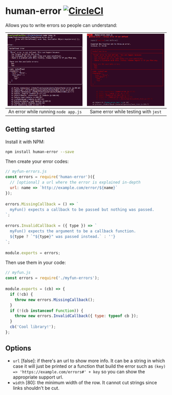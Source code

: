 # human-error [![CircleCI](https://circleci.com/gh/franciscop/human-error.svg?style=svg)](https://circleci.com/gh/franciscop/human-error)

Allows you to write errors so people can understand:

| [![Show an error in the code](img/meta-run.png)](img/meta-run.png)  | [![Show an error in the code](img/meta-jest.png)](img/meta-jest.png)
|:---:|:---:|
| An error while running `node app.js` | Same error while testing with `jest` |



## Getting started

Install it with NPM:

```bash
npm install human-error --save
```

Then create your error codes:

```js
// myfun-errors.js
const errors = require('human-error')({
  // [optional] a url where the error is explained in-depth
  url: name => `http://example.com/error/${name}`
});

errors.MissingCallback = () => `
  myFun() expects a callback to be passed but nothing was passed.
`;

errors.InvalidCallback = ({ type }) => `
  myFun() expects the argument to be a callback function.
  ${type ? `"${type}" was passed instead.` : ''}
`;

module.exports = errors;
```

Then use them in your code:

```js
// myfun.js
const errors = require('./myfun-errors');

module.exports = (cb) => {
  if (!cb) {
    throw new errors.MissingCallback();
  }
  if (!(cb instanceof Function)) {
    throw new errors.InvalidCallback({ type: typeof cb });
  }
  cb('Cool library!');
};
```


## Options

- `url` [false]: if there's an url to show more info. It can be a string in which case it will just be printed or a function that build the error such as `(key) => 'https://example.com/errors#' + key` so you can show the appropriate support url.
- `width` [80]: the minimum width of the row. It cannot cut strings since links shouldn't be cut.
